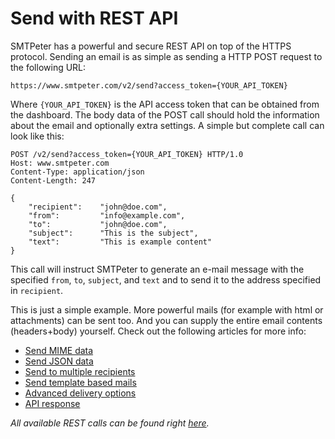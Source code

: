 # Send with REST API

SMTPeter has a powerful and secure REST API on top of the HTTPS protocol.
Sending an email is as simple as sending a HTTP POST request to the 
following URL:

`https://www.smtpeter.com/v2/send?access_token={YOUR_API_TOKEN}`

Where `{YOUR_API_TOKEN}` is the API access token that can be obtained from the dashboard.
The body data of the POST call should hold the information about the email and 
optionally extra settings. A simple but complete call can look like this:

```text
POST /v2/send?access_token={YOUR_API_TOKEN} HTTP/1.0
Host: www.smtpeter.com
Content-Type: application/json
Content-Length: 247

{
    "recipient":    "john@doe.com",
    "from":         "info@example.com",
    "to":           "john@doe.com",
    "subject":      "This is the subject",
    "text":         "This is example content"
}
```
This call will instruct SMTPeter to generate an e-mail message with the 
specified `from`, `to`, `subject`, and `text` and to send it to the 
address specified in `recipient`. 

This is just a simple example. More powerful mails (for example with html 
or attachments) can be sent too. And you can supply the entire email
contents (headers+body) yourself. Check out the following articles for
more info:

* [Send MIME data](./rest-mime)
* [Send JSON data](./rest-send-json)
* [Send to multiple recipients](./rest-send-multiple-recipients)
* [Send template based mails](./rest-send-templates)
* [Advanced delivery options](./rest-send-advanced)
* [API response](./rest-api-reaction)

*All available REST calls can be found right [here](./all-rest-calls).*
